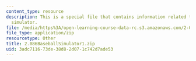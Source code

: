 ```yaml
---
content_type: resource
description: This is a special file that contains information related to baseball
  simulator.
file: /media/https%3A/open-learning-course-data-rc.s3.amazonaws.com/2-086-numerical-computation-for-mechanical-engineers-fall-2014/3adc711673de38d82d071c742d7ade53_2.086BaseballSimulator1.zip
file_type: application/zip
resourcetype: Other
title: 2.086BaseballSimulator1.zip
uid: 3adc7116-73de-38d8-2d07-1c742d7ade53
---
```

